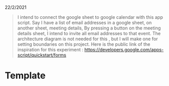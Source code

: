 22/2/2021

> I intend to connect the google sheet to google calendar with this app script.
> Say I have a list of email addresses in a google sheet, on another sheet, meeting details, 
> By pressing a button on the meeting details sheet, I intend to invite all email addresses to that event. 
> The architecture diagram is not needed for this , but I will make one for setting boundaries on this project. 
> Here is the public link of the inspiration for this experiment : https://developers.google.com/apps-script/quickstart/forms 

<h1>Template</h1>
<p></p> 